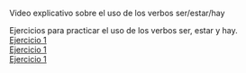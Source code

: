 Video explicativo sobre el uso de los verbos ser/estar/hay

Ejercicios para practicar el uso de los verbos ser, estar y hay.
<br>
<a href="https://h5p.org/node/506002">Ejercicio 1</a> <br>
<a href="https://h5p.org/node/506002">Ejercicio 1</a> <br>
<a href="https://h5p.org/node/506002">Ejercicio 1</a> <br>


